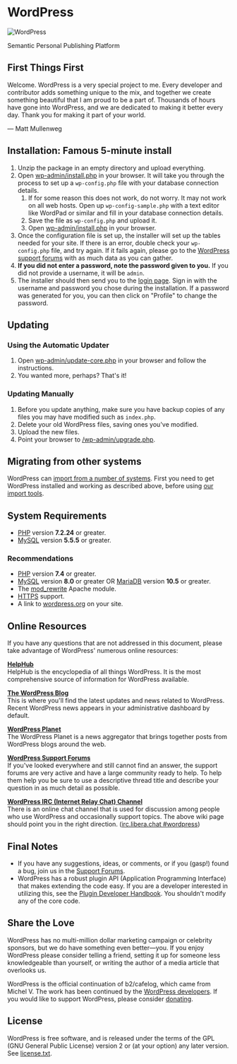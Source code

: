 # WordPress

![WordPress](wp-admin/images/wordpress-logo.png)

Semantic Personal Publishing Platform

## First Things First

Welcome. WordPress is a very special project to me. Every developer and contributor adds something unique to the mix, and together we create something beautiful that I am proud to be a part of. Thousands of hours have gone into WordPress, and we are dedicated to making it better every day. Thank you for making it part of your world.

— Matt Mullenweg

## Installation: Famous 5-minute install

1. Unzip the package in an empty directory and upload everything.
2. Open [wp-admin/install.php](wp-admin/install.php) in your browser. It will take you through the process to set up a `wp-config.php` file with your database connection details.
   1. If for some reason this does not work, do not worry. It may not work on all web hosts. Open up `wp-config-sample.php` with a text editor like WordPad or similar and fill in your database connection details.
   2. Save the file as `wp-config.php` and upload it.
   3. Open [wp-admin/install.php](wp-admin/install.php) in your browser.
3. Once the configuration file is set up, the installer will set up the tables needed for your site. If there is an error, double check your `wp-config.php` file, and try again. If it fails again, please go to the [WordPress support forums](https://wordpress.org/support/forums/) with as much data as you can gather.
4. **If you did not enter a password, note the password given to you.** If you did not provide a username, it will be `admin`.
5. The installer should then send you to the [login page](wp-login.php). Sign in with the username and password you chose during the installation. If a password was generated for you, you can then click on "Profile" to change the password.

## Updating

### Using the Automatic Updater

1. Open [wp-admin/update-core.php](wp-admin/update-core.php) in your browser and follow the instructions.
2. You wanted more, perhaps? That's it!

### Updating Manually

1. Before you update anything, make sure you have backup copies of any files you may have modified such as `index.php`.
2. Delete your old WordPress files, saving ones you've modified.
3. Upload the new files.
4. Point your browser to [/wp-admin/upgrade.php](wp-admin/upgrade.php).

## Migrating from other systems

WordPress can [import from a number of systems](https://developer.wordpress.org/advanced-administration/wordpress/import/). First you need to get WordPress installed and working as described above, before using [our import tools](wp-admin/import.php).

## System Requirements

- [PHP](https://www.php.net/) version **7.2.24** or greater.
- [MySQL](https://www.mysql.com/) version **5.5.5** or greater.

### Recommendations

- [PHP](https://www.php.net/) version **7.4** or greater.
- [MySQL](https://www.mysql.com/) version **8.0** or greater OR [MariaDB](https://mariadb.org/) version **10.5** or greater.
- The [mod_rewrite](https://httpd.apache.org/docs/2.2/mod/mod_rewrite.html) Apache module.
- [HTTPS](https://wordpress.org/news/2016/12/moving-toward-ssl/) support.
- A link to [wordpress.org](https://wordpress.org/) on your site.

## Online Resources

If you have any questions that are not addressed in this document, please take advantage of WordPress' numerous online resources:

**[HelpHub](https://wordpress.org/documentation/)**  
HelpHub is the encyclopedia of all things WordPress. It is the most comprehensive source of information for WordPress available.

**[The WordPress Blog](https://wordpress.org/news/)**  
This is where you'll find the latest updates and news related to WordPress. Recent WordPress news appears in your administrative dashboard by default.

**[WordPress Planet](https://planet.wordpress.org/)**  
The WordPress Planet is a news aggregator that brings together posts from WordPress blogs around the web.

**[WordPress Support Forums](https://wordpress.org/support/forums/)**  
If you've looked everywhere and still cannot find an answer, the support forums are very active and have a large community ready to help. To help them help you be sure to use a descriptive thread title and describe your question in as much detail as possible.

**[WordPress IRC (Internet Relay Chat) Channel](https://make.wordpress.org/support/handbook/appendix/other-support-locations/introduction-to-irc/)**  
There is an online chat channel that is used for discussion among people who use WordPress and occasionally support topics. The above wiki page should point you in the right direction. ([irc.libera.chat #wordpress](https://web.libera.chat/#wordpress))

## Final Notes

- If you have any suggestions, ideas, or comments, or if you (gasp!) found a bug, join us in the [Support Forums](https://wordpress.org/support/forums/).
- WordPress has a robust plugin API (Application Programming Interface) that makes extending the code easy. If you are a developer interested in utilizing this, see the [Plugin Developer Handbook](https://developer.wordpress.org/plugins/). You shouldn't modify any of the core code.

## Share the Love

WordPress has no multi-million dollar marketing campaign or celebrity sponsors, but we do have something even better—you. If you enjoy WordPress please consider telling a friend, setting it up for someone less knowledgeable than yourself, or writing the author of a media article that overlooks us.

WordPress is the official continuation of b2/cafelog, which came from Michel V. The work has been continued by the [WordPress developers](https://wordpress.org/about/). If you would like to support WordPress, please consider [donating](https://wordpress.org/donate/).

## License

WordPress is free software, and is released under the terms of the GPL (GNU General Public License) version 2 or (at your option) any later version. See [license.txt](license.txt).